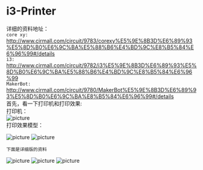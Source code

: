 # i3-Printer
详细的资料地址：        
`core xy:`            
http://www.cirmall.com/circuit/9783/corexy%E5%9E%8B3D%E6%89%93%E5%8D%B0%E6%9C%BA%E5%88%B6%E4%BD%9C%E8%B5%84%E6%96%99#/details         
`i3:` 
http://www.cirmall.com/circuit/9782/i3%E5%9E%8B3D%E6%89%93%E5%8D%B0%E6%9C%BA%E5%88%B6%E4%BD%9C%E8%B5%84%E6%96%99                   
`MakerBot:`       
http://www.cirmall.com/circuit/9780/MakerBot%E5%9E%8B3D%E6%89%93%E5%8D%B0%E6%9C%BA%E8%B5%84%E6%96%99#/details               
首先，看一下打印机和打印效果:           
打印机：            
![picture](https://raw.githubusercontent.com/Lighter-z/Prusa-i3/master/%E5%9B%BE%E7%89%87/i3.jpg)        
打印效果模型： 

![picture](https://github.com/Lighter-z/i3-Printer/blob/master/%E5%9B%BE%E7%89%87/%E6%A8%A1%E5%9E%8B1.jpg)
![picture](https://github.com/Lighter-z/i3-Printer/blob/master/%E5%9B%BE%E7%89%87/%E6%A8%A1%E5%9E%8B2.jpg)

`下面是详细版的资料` 

![picture](https://github.com/Lighter-z/i3-Printer/blob/master/%E5%9B%BE%E7%89%87/i3%E8%B5%84%E6%96%99.png)
![picture](https://github.com/Lighter-z/i3-Printer/blob/master/%E5%9B%BE%E7%89%87/%E8%BE%85%E5%8A%A92.png)
![picture](https://github.com/Lighter-z/i3-Printer/blob/master/%E5%9B%BE%E7%89%87/%E8%BE%85%E5%8A%A91.png)

